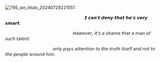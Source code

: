 ![795_sin_titulo_20240729221551](https://github.com/user-attachments/assets/5d3f5905-34d9-42b8-ba80-c1506f21969b)

ㅤㅤㅤㅤㅤㅤㅤㅤㅤㅤㅤㅤㅤㅤㅤㅤㅤㅤㅤㅤ𝙄 𝙘𝙖𝙣'𝙩 𝙙𝙚𝙣𝙮 𝙩𝙝𝙖𝙩 𝙝𝙚'𝙨 𝙫𝙚𝙧𝙮 𝙨𝙢𝙖𝙧𝙩.

ㅤㅤㅤㅤㅤㅤㅤㅤㅤㅤㅤㅤㅤㅤㅤㅤㅤ𝘏𝘰𝘸𝘦𝘷𝘦𝘳, 𝘪𝘵'𝘴 𝘢 𝘴𝘩𝘢𝘮𝘦 𝘵𝘩𝘢𝘵 𝘢 𝘮𝘢𝘯 𝘰𝘧 𝘴𝘶𝘤𝘩 𝘵𝘢𝘭𝘦𝘯𝘵 

ㅤㅤㅤㅤㅤㅤㅤㅤㅤㅤㅤㅤ𝘰𝘯𝘭𝘺 𝘱𝘢𝘺𝘴 𝘢𝘵𝘵𝘦𝘯𝘵𝘪𝘰𝘯 𝘵𝘰 𝘵𝘩𝘦 𝘵𝘳𝘶𝘵𝘩 𝘪𝘵𝘴𝘦𝘭𝘧 𝘢𝘯𝘥 𝘯𝘰𝘵 𝘵𝘰 𝘵𝘩𝘦 𝘱𝘦𝘰𝘱𝘭𝘦 𝘢𝘳𝘰𝘶𝘯𝘥 𝘩𝘪𝘮.
